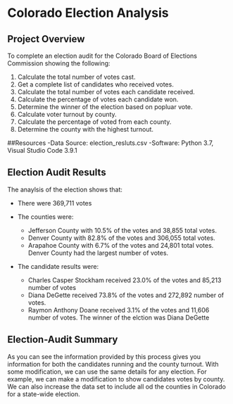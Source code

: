 # Colorado Election Analysis

## Project Overview
To complete an election audit for the Colorado Board of Elections Commission showing the following: 

1. Calculate the total number of votes cast.
2. Get a complete list of candidates who received votes. 
3. Calculate the total number of votes each candidate received. 
4. Calculate the percentage of votes each candidate won. 
5. Determine the winner of the election based on popluar vote.
6. Calculate voter turnout by county.
7. Calculate the percentage of voted from each county.
8. Determine the county with the highest turnout. 

##Resources
-Data Source: election_resluts.csv
-Software: Python 3.7, Visual Studio Code 3.9.1

## Election Audit Results
The anaylsis of the election shows that:
- There were 369,711 votes

- The counties were:
  - Jefferson County with 10.5% of the votes and 38,855 total votes. 
  - Denver County with 82.8% of the votes and 306,055 total votes.
  - Arapahoe County with 6.7% of the votes and 24,801 total votes. 
 Denver County had the largest number of votes. 
 
- The candidate results were:
  - Charles Casper Stockham received 23.0% of the votes and 85,213 number of votes
  - Diana DeGette received 73.8% of the votes and 272,892 number of votes.
  - Raymon Anthony Doane received 3.1% of the votes and 11,606 number of votes. 
The winner of the elction was Diana DeGette

## Election-Audit Summary
As you can see the information provided by this process gives you information for both the candidates running and the county turnout. With some modification, we can use the same details for any election. For example, we can make a modification to show candidates votes by county. We can also increase the data set to include all od the counties in Colorado for a state-wide election. 
  
